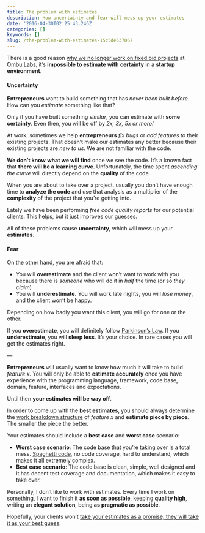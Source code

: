 ```yaml
---
title: The problem with estimates
description: How uncertainty and fear will mess up your estimates
date: '2016-04-30T02:25:43.246Z'
categories: []
keywords: []
slug: /the-problem-with-estimates-15c5de537067
---
```


There is a good reason [why we no longer work on fixed bid projects](https://www.ombulabs.com/blog/software-development/time-and-material.html?utm_source=medium) at [Ombu Labs](https://www.ombulabs.com?utm_source=medium), it’s **impossible to estimate** **with** **certainty** in a **startup environment**.

#### Uncertainty

**Entrepreneurs** want to build something that has _never been built before_. How can you _estimate_ something like that?

Only if you have built something _similar_, you can estimate with **some certainty**. Even then, you will be off by _2x, 3x, 5x or more!_

At work, sometimes we help **entrepreneurs** _fix bugs_ or _add features_ to their existing projects. That doesn’t make our estimates any better because their existing projects are _new to us_. We are not familiar with the code.

**We don’t know** **what we will find** once we see the code. It’s a known fact that **there will be a learning curve**. Unfortunately, the time spent _ascending the curve_ will directly depend on the **quality** of the code.

When you are about to take over a project, usually you don’t have enough time to **analyze the code** and use that analysis as a multiplier of the **complexity** of the project that you’re getting into.

Lately we have been performing _free code quality reports_ for our potential clients. This helps, but it just improves our guesses.

All of these problems cause **uncertainty**, which will mess up your **estimates**.

#### Fear

On the other hand, you are afraid that:

*   You will **overestimate** and the client won’t want to work with you because there is _someone_ who will do it in _half_ the time (or so _they claim_)
*   You will **underestimate.** You will work late nights, you will _lose money_, and the client won’t be happy.

Depending on how badly you want this client, you will go for one or the other.

If you **overestimate**, you will definitely follow [Parkinson’s Law](https://en.wikipedia.org/wiki/Parkinson%27s_law). If you **underestimate**, you will **sleep less**. It’s your choice. In rare cases you will get the estimates right.

—

**Entrepreneurs** will usually want to know how much it will take to build _feature x._ You will only be able to **estimate accurately** once you have experience with the programming language, framework, code base, domain, feature, interfaces and expectations.

Until then **your estimates will be way off**.

In order to come up with the **best estimates**, you should always determine the [work breakdown structure](https://en.wikipedia.org/wiki/Work_breakdown_structure) of _feature x_ and **estimate piece by piece**_._ The smaller the piece the better.

Your estimates should include a **best case** and **worst case** scenario:

*   **Worst case scenario**: The code base that you’re taking over is a total mess. [Spaghetti code](https://en.wikipedia.org/wiki/Spaghetti_code), no code coverage, hard to understand, which makes it all extremely complex.
*   **Best case scenario**: The code base is clean, simple, well designed and it has decent test coverage and documentation, which makes it easy to take over.

Personally, I don’t like to work with estimates. Every time I work on something, I want to finish it **as soon as possible**, keeping **quality high**, writing an **elegant solution**, being **as pragmatic as possible**.

Hopefully, your clients won’t [take your estimates as a promise, they will take it as your best guess](https://signalvnoise.com/posts/2136-its-not-a-promise-its-a-guess).